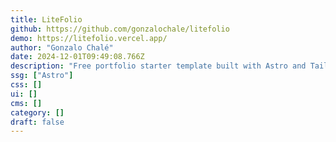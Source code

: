 ```yaml
---
title: LiteFolio
github: https://github.com/gonzalochale/litefolio
demo: https://litefolio.vercel.app/
author: "Gonzalo Chalé"
date: 2024-12-01T09:49:08.766Z
description: "Free portfolio starter template built with Astro and Tailwind CSS."
ssg: ["Astro"]
css: []
ui: []
cms: []
category: []
draft: false
---
```

